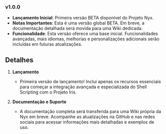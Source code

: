 ### v1.0.0

- **Lançamento Inicial**: Primeira versão BETA disponível do Projeto Nyx.
- **Notas Importantes**: Esta é uma versão global BETA. Em breve, a documentação detalhada será movida para uma Wiki dedicada.
- **Funcionalidade**: Esta versão oferece uma base inicial. Funcionalidades avançadas, mais idiomas, melhorias e personalizações adicionais serão incluídas em futuras atualizações.

## Detalhes

1. **Lançamento**
   - Primeira versão de lançamento! Inclui apenas os recursos essenciais para começar a integração avançada e especializada do Shell Scripting com o Projeto Íris.

2. **Documentação e Suporte**
   - A documentação completa será transferida para uma Wiki própria da Nyx em breve. Acompanhe as atualizações na GitHub e nas redes sociais para acessar informações mais detalhadas e exemplos de uso.